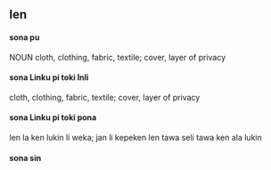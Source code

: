 ## len

#### sona pu

NOUN cloth, clothing, fabric, textile; cover, layer of privacy

#### sona Linku pi toki Inli

cloth, clothing, fabric, textile; cover, layer of privacy

#### sona Linku pi toki pona

len la ken lukin li weka; jan li kepeken len tawa seli tawa ken ala lukin

#### sona sin

